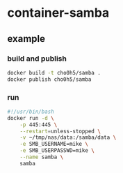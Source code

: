 # container-samba

## example
### build and publish
``` bash
docker build -t cho0h5/samba .
docker publish cho0h5/samba
```

### run
```bash
#!/usr/bin/bash
docker run -d \
	-p 445:445 \
	--restart=unless-stopped \
	-v ~/tmp/nas/data:/samba/data \
	-e SMB_USERNAME=mike \
	-e SMB_USERPASSWD=mike \
	--name samba \
	samba
```
